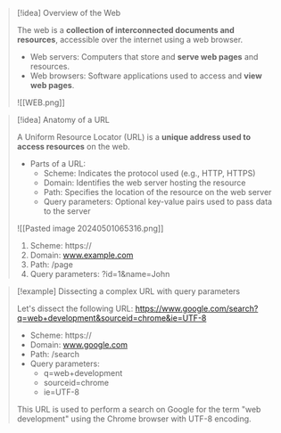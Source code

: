 > [!idea] Overview of the Web
>
> The web is a **collection of interconnected documents and resources**, accessible over the internet using a web browser.
> - Web servers: Computers that store and **serve web pages** and resources.
> - Web browsers: Software applications used to access and **view web pages**.
> 
> ![[WEB.png]]


> [!idea] Anatomy of a URL
>
> A Uniform Resource Locator (URL) is a **unique address used to access resources** on the web.
> - Parts of a URL:
>   - Scheme: Indicates the protocol used (e.g., HTTP, HTTPS)
>   - Domain: Identifies the web server hosting the resource
>   - Path: Specifies the location of the resource on the web server
>   - Query parameters: Optional key-value pairs used to pass data to the server
>
> ![[Pasted image 20240501065316.png]]
> 
> 1. Scheme: https://
> 2. Domain: www.example.com
> 3. Path: /page
> 4. Query parameters: ?id=1&name=John

> [!example] Dissecting a complex URL with query parameters
>
> Let's dissect the following URL:
> https://www.google.com/search?q=web+development&sourceid=chrome&ie=UTF-8
>
> - Scheme: https://
> - Domain: www.google.com
> - Path: /search
> - Query parameters:
>   - q=web+development
>   - sourceid=chrome
>   - ie=UTF-8
>
> This URL is used to perform a search on Google for the term "web development" using the Chrome browser with UTF-8 encoding.